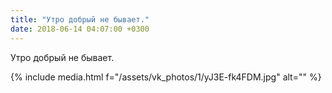 ```yaml
---
title: "Утро добрый не бывает."
date: 2018-06-14 04:07:00 +0300
---
```


Утро добрый не бывает.

{% include media.html f="/assets/vk_photos/1/yJ3E-fk4FDM.jpg" alt="" %}
